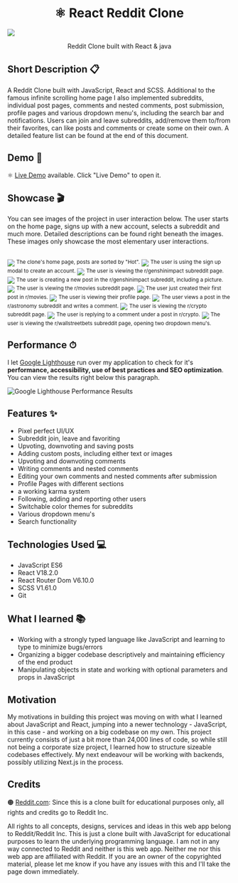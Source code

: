 <h1 align="center">⚛️ React Reddit Clone</h1>

![](/src/resources/images/banner.png)
<p align="center">
  Reddit Clone built with React & java
</p>

## Short Description 📋
A Reddit Clone built with  JavaScript, React and SCSS. Additional to the famous infinite scrolling home page I also implemented subreddits, individual post pages, comments and nested comments, post submission, profile pages and various dropdown menu's, including the search bar and notifications. Users can join and leave subreddits, add/remove them to/from their favorites, can like posts and comments or create some on their own. A detailed feature list can be found at the end of this document.

## Demo 🔴
⚛️ [Live Demo](https://project-reddit-bb46e.web.app/) available. Click "Live Demo" to open it.

## Showcase 🎬
You can see images of the project in user interaction below. The user starts on the home page, signs up with a new account, selects a subreddit and much more. Detailed descriptions can be found right beneath the images. These images only showcase the most elementary user interactions. <br /> <br />

![](/src/resources/images/preview1.PNG)
<sup>The clone's home page, posts are sorted by "Hot".</sup>
![](/src/resources/images/preview2.PNG)
<sup>The user is using the sign up modal to create an account.</sup>
![](/src/resources/images/preview3.PNG)
<sup>The user is viewing the r/genshinimpact subreddit page.</sup>
![](/src/resources/images/preview4.PNG)
<sup>The user is creating a new post in the r/genshinimpact subreddit, including a picture.</sup>
![](/src/resources/images/preview5.PNG)
<sup>The user is viewing the r/movies subreddit page.</sup>
![](/src/resources/images/preview6.PNG)
<sup>The user just created their first post in r/movies.</sup>
![](/src/resources/images/preview7.PNG)
<sup>The user is viewing their profile page.</sup>
![](/src/resources/images/preview8.PNG)
<sup>The user views a post in the r/astronomy subreddit and writes a comment.</sup>
![](/src/resources/images/preview9.PNG)
<sup>The user is viewing the r/crypto subreddit page.</sup>
![](/src/resources/images/preview10.PNG)
<sup>The user is replying to a comment under a post in r/crypto.</sup>
![](/src/resources/images/preview11.PNG)
<sup>The user is viewing the r/wallstreetbets subreddit page, opening two dropdown menu's.</sup>

## Performance ⏱
I let [Google Lighthouse](https://chrome.google.com/webstore/detail/lighthouse/blipmdconlkpinefehnmjammfjpmpbjk?hl=de) run over my application to check for it's **performance, accessibility, use of best practices and SEO optimization**. You can view the results right below this paragraph.

![Google Lighthouse Performance Results](/src/resources/images/performance.png)

## Features ✨
- Pixel perfect UI/UX
- Subreddit join, leave and favoriting
- Upvoting, downvoting and saving posts
- Adding custom posts, including either text or images
- Upvoting and downvoting comments
- Writing comments and nested comments
- Editing your own comments and nested comments after submission
- Profile Pages with different sections
- a working karma system
- Following, adding and reporting other users
- Switchable color themes for subreddits
- Various dropdown menu's
- Search functionality

## Technologies Used 💻
- JavaScript ES6
- React V18.2.0
- React Router Dom V6.10.0
- SCSS V1.61.0
- Git

## What I learned 📚
- Working with a strongly typed language like JavaScript and learning to type to minimize bugs/errors
- Organizing a bigger codebase descriptively and maintaining efficiency of the end product
- Manipulating objects in state and working with optional parameters and props in JavaScript

## Motivation
My motivations in building this project was moving on with what I learned about JavaScript and React, jumping into a newer technology - JavaScript, in this case - and working on a big codebase on my own. This project currently consists of just a bit more than 24,000 lines of code, so while still not being a corporate size project, I learned how to structure sizeable codebases effectively. My next endeavour will be working with backends, possibly utilizing Next.js in the process.

## Credits
🟠 [Reddit.com](https://www.reddit.com/): Since this is a clone built for educational purposes only, all rights and credits go to Reddit Inc.

All rights to all concepts, designs, services and ideas in this web app belong to Reddit/Reddit Inc. This is just a clone built with JavaScript for educational purposes to learn the underlying programming language. I am not in any way connected to Reddit and neither is this web app. Neither me nor this web app are affiliated with Reddit. If you are an owner of the copyrighted material, please let me know if you have any issues with this and I'll take the page down immediately.
